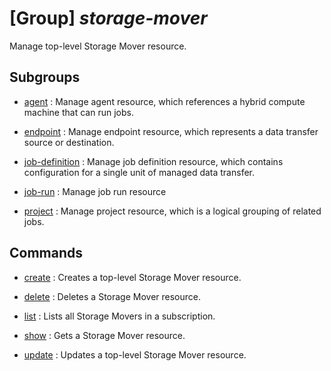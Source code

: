 # [Group] _storage-mover_

Manage top-level Storage Mover resource.

## Subgroups

- [agent](/Commands/storage-mover/agent/readme.md)
: Manage agent resource, which references a hybrid compute machine that can run jobs.

- [endpoint](/Commands/storage-mover/endpoint/readme.md)
: Manage endpoint resource, which represents a data transfer source or destination.

- [job-definition](/Commands/storage-mover/job-definition/readme.md)
: Manage job definition resource, which contains configuration for a single unit of managed data transfer.

- [job-run](/Commands/storage-mover/job-run/readme.md)
: Manage job run resource

- [project](/Commands/storage-mover/project/readme.md)
: Manage project resource, which is a logical grouping of related jobs.

## Commands

- [create](/Commands/storage-mover/_create.md)
: Creates a top-level Storage Mover resource.

- [delete](/Commands/storage-mover/_delete.md)
: Deletes a Storage Mover resource.

- [list](/Commands/storage-mover/_list.md)
: Lists all Storage Movers in a subscription.

- [show](/Commands/storage-mover/_show.md)
: Gets a Storage Mover resource.

- [update](/Commands/storage-mover/_update.md)
: Updates a top-level Storage Mover resource.
